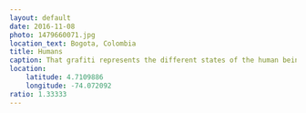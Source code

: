 ```yaml
---
layout: default
date: 2016-11-08
photo: 1479660071.jpg
location_text: Bogota, Colombia
title: Humans
caption: That grafiti represents the different states of the human being.
location:
    latitude: 4.7109886
    longitude: -74.072092
ratio: 1.33333
---
```

